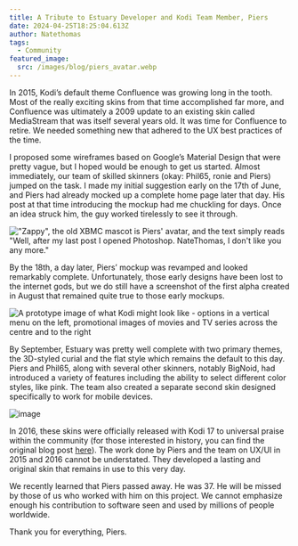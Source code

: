 ```yaml
---
title: A Tribute to Estuary Developer and Kodi Team Member, Piers
date: 2024-04-25T18:25:04.613Z
author: Natethomas
tags:
  - Community
featured_image:
  src: /images/blog/piers_avatar.webp
---
```

In 2015, Kodi’s default theme Confluence was growing long in the tooth. Most of the really exciting skins from that time accomplished far more, and Confluence was ultimately a 2009 update to an existing skin called MediaStream that was itself several years old. It was time for Confluence to retire. We needed something new that adhered to the UX best practices of the time. 

I proposed some wireframes based on Google’s Material Design that were pretty vague, but I hoped would be enough to get us started. Almost immediately, our team of skilled skinners (okay: Phil65, ronie and Piers) jumped on the task. I made my initial suggestion early on the 17th of June, and Piers had already mocked up a complete home page later that day. His post at that time introducing the mockup had me chuckling for days. Once an idea struck him, the guy worked tirelessly to see it through.

!["Zappy", the old XBMC mascot is Piers' avatar, and the text simply reads "Well, after my last post I opened Photoshop. NateThomas, I don't like you any more."](/images/blog/piers_tribute_1.webp "A snapshot a forum post by Piers' re: Confluence")

By the 18th, a day later, Piers’ mockup was revamped and looked remarkably complete. Unfortunately, those early designs have been lost to the internet gods, but we do still have a screenshot of the first alpha created in August that remained quite true to those early mockups. 

![A prototype image of what Kodi might look like - options in a vertical menu on the left, promotional images of movies and TV series across the centre and to the right](/images/blog/piers_tribute_2.webp "Original concept artwork for what became \"Confluence\", Kodi's default skin")

By September, Estuary was pretty well complete with two primary themes, the 3D-styled curial and the flat style which remains the default to this day. Piers and Phil65, along with several other skinners, notably BigNoid, had introduced a variety of features including the ability to select different color styles, like pink. The team also created a separate second skin designed specifically to work for mobile devices. 

![image](https://github.com/xbmc/blog/assets/6093716/6fa5a83d-ff69-4709-9a2e-e8550bf462e9)

In 2016, these skins were officially released with Kodi 17 to universal praise within the community (for those interested in history, you can find the original blog post [here](https://kodi.tv/article/brand-new-look-future-kodi-versions/)). The work done by Piers and the team on UX/UI in 2015 and 2016 cannot be understated. They developed a lasting and original skin that remains in use to this very day. 

We recently learned that Piers passed away. He was 37. He will be missed by those of us who worked with him on this project. We cannot emphasize enough his contribution to software seen and used by millions of people worldwide. 

Thank you for everything, Piers.
